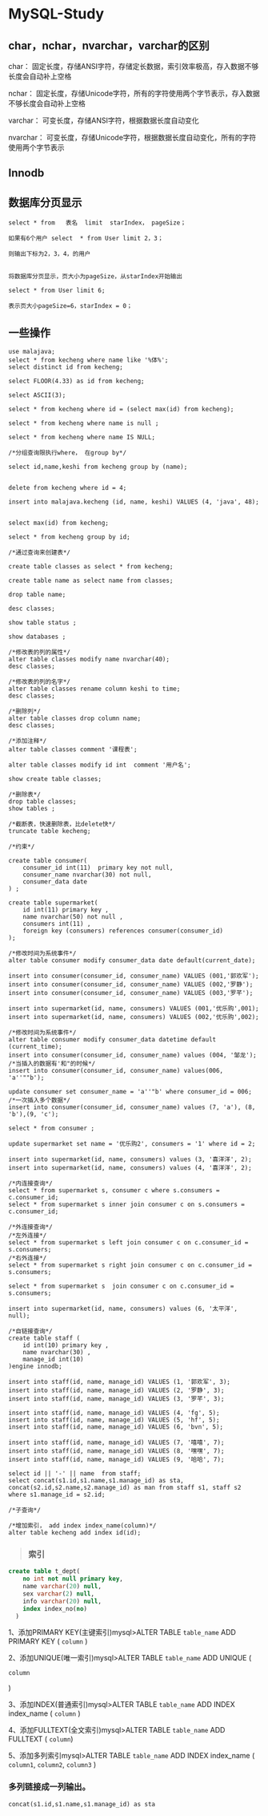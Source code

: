 # MySQL-Study





## char，nchar，nvarchar，varchar的区别



char：    固定长度，存储ANSI字符，存储定长数据，索引效率极高，存入数据不够长度会自动补上空格

nchar：   固定长度，存储Unicode字符，所有的字符使用两个字节表示，存入数据不够长度会自动补上空格

varchar：  可变长度，存储ANSI字符，根据数据长度自动变化

nvarchar： 可变长度，存储Unicode字符，根据数据长度自动变化，所有的字符使用两个字节表示



## Innodb



## 数据库分页显示

```text
select * from   表名  limit  starIndex， pageSize；

如果有6个用户 select  * from User limit 2，3；

则输出下标为2，3，4，的用户


将数据库分页显示，页大小为pageSize，从starIndex开始输出

select * from User limit 6;

表示页大小pageSize=6，starIndex = 0；
```





## 一些操作



```My
use malajava;
select * from kecheng where name like '%体%';
select distinct id from kecheng;

select FLOOR(4.33) as id from kecheng;

select ASCII(3);

select * from kecheng where id = (select max(id) from kecheng);

select * from kecheng where name is null ;

select * from kecheng where name IS NULL;

/*分组查询限执行where， 在group by*/

select id,name,keshi from kecheng group by (name);


delete from kecheng where id = 4;

insert into malajava.kecheng (id, name, keshi) VALUES (4, 'java', 48);


select max(id) from kecheng;

select * from kecheng group by id;

/*通过查询来创建表*/

create table classes as select * from kecheng;

create table name as select name from classes;

drop table name;

desc classes;

show table status ;

show databases ;

/*修改表的列的属性*/
alter table classes modify name nvarchar(40);
desc classes;

/*修改表的列的名字*/
alter table classes rename column keshi to time;
desc classes;

/*删除列*/
alter table classes drop column name;
desc classes;

/*添加注释*/
alter table classes comment '课程表';

alter table classes modify id int  comment '用户名';

show create table classes;

/*删除表*/
drop table classes;
show tables ;

/*截断表，快速删除表，比delete快*/
truncate table kecheng;

/*约束*/

create table consumer(
    consumer_id int(11)  primary key not null,
    consumer_name nvarchar(30) not null,
    consumer_data date
) ;

create table supermarket(
    id int(11) primary key ,
    name nvarchar(50) not null ,
    consumers int(11) ,
    foreign key (consumers) references consumer(consumer_id)
);

/*修改时间为系统事件*/
alter table consumer modify consumer_data date default(current_date);

insert into consumer(consumer_id, consumer_name) VALUES (001,'郭欢军');
insert into consumer(consumer_id, consumer_name) VALUES (002,'罗静');
insert into consumer(consumer_id, consumer_name) VALUES (003,'罗芊');

insert into supermarket(id, name, consumers) VALUES (001,'优乐购',001);
insert into supermarket(id, name, consumers) VALUES (002,'优乐购',002);

/*修改时间为系统事件*/
alter table consumer modify consumer_data datetime default (current_time);
insert into consumer(consumer_id, consumer_name) values (004, '邹龙');
/*当插入的数据有'和"的时候*/
insert into consumer(consumer_id, consumer_name) values(006, 'a''""b');

update consumer set consumer_name = 'a''"b' where consumer_id = 006;
/*一次插入多个数据*/
insert into consumer(consumer_id, consumer_name) values (7, 'a'), (8, 'b'),(9, 'c');

select * from consumer ;

update supermarket set name = '优乐购2', consumers = '1' where id = 2;

insert into supermarket(id, name, consumers) values (3, '喜洋洋', 2);
insert into supermarket(id, name, consumers) values (4, '喜洋洋', 2);

/*内连接查询*/
select * from supermarket s, consumer c where s.consumers = c.consumer_id;
select * from supermarket s inner join consumer c on s.consumers = c.consumer_id;

/*外连接查询*/
/*左外连接*/
select * from supermarket s left join consumer c on c.consumer_id = s.consumers;
/*右外连接*/
select * from supermarket s right join consumer c on c.consumer_id = s.consumers;

select * from supermarket s  join consumer c on c.consumer_id = s.consumers;

insert into supermarket(id, name, consumers) values (6, '太平洋', null);

/*自链接查询*/
create table staff (
    id int(10) primary key ,
    name nvarchar(30) ,
    manage_id int(10)
)engine innodb;

insert into staff(id, name, manage_id) VALUES (1, '郭欢军', 3);
insert into staff(id, name, manage_id) VALUES (2, '罗静', 3);
insert into staff(id, name, manage_id) VALUES (3, '罗芊', 3);

insert into staff(id, name, manage_id) VALUES (4, 'fg', 5);
insert into staff(id, name, manage_id) VALUES (5, 'hf', 5);
insert into staff(id, name, manage_id) VALUES (6, 'bvn', 5);

insert into staff(id, name, manage_id) VALUES (7, '嘻嘻', 7);
insert into staff(id, name, manage_id) VALUES (8, '嘿嘿', 7);
insert into staff(id, name, manage_id) VALUES (9, '哈哈', 7);

select id || '-' || name  from staff;
select concat(s1.id,s1.name,s1.manage_id) as sta, concat(s2.id,s2.name,s2.manage_id) as man from staff s1, staff s2 where s1.manage_id = s2.id;

/*子查询*/

/*增加索引， add index index_name(column)*/
alter table kecheng add index id(id);

```

> ### 索引



```sql
create table t_dept(
    no int not null primary key,
    name varchar(20) null,
    sex varchar(2) null,
    info varchar(20) null,
    index index_no(no)
  )
```

1、添加PRIMARY KEY(主键索引)mysql>ALTER TABLE `table_name` ADD PRIMARY KEY ( `column` )

2、添加UNIQUE(唯一索引)mysql>ALTER TABLE `table_name` ADD UNIQUE (

`column`

)

3、添加INDEX(普通索引)mysql>ALTER TABLE `table_name` ADD INDEX index_name ( `column` )

4、添加FULLTEXT(全文索引)mysql>ALTER TABLE `table_name` ADD FULLTEXT ( `column`)

5、添加多列索引mysql>ALTER TABLE `table_name` ADD INDEX index_name ( `column1`, `column2`, `column3` )





### 多列链接成一列输出。

```
concat(s1.id,s1.name,s1.manage_id) as sta
```
